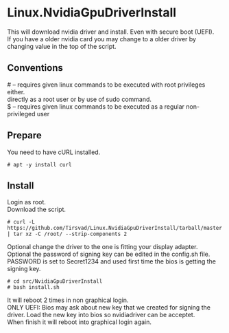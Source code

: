 # Linux.NvidiaGpuDriverInstall
This will download nvidia driver and install. Even with secure boot (UEFI).  
If you have a older nvidia card you may change to a older driver by changing value in the top of the script.  

## Conventions

\# – requires given linux commands to be executed with root privileges either.  
directly as a root user or by use of sudo command.  
$ – requires given linux commands to be executed as a regular non-privileged user

## Prepare

You need to have cURL installed.

    # apt -y install curl

## Install

Login as root.  
Download the script.  

    # curl -L https://github.com/Tirsvad/Linux.NvidiaGpuDriverInstall/tarball/master | tar xz -C /root/ --strip-components 2

Optional change the driver to the one is fitting your display adapter.  
Optional the password of signing key can be edited in the config.sh file.  
PASSWORD is set to Secret1234 and used first time the bios is getting the signing key.

    # cd src/NvidiaGpuDriverInstall
    # bash install.sh

It will reboot 2 times in non graphical login.  
ONLY UEFI: Bios may ask about new key that we created for signing the driver. Load the new key into bios so nvidiadriver can be acceptet.  
When finish it will reboot into graphical login again.
